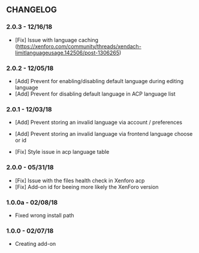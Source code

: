 ## CHANGELOG

### 2.0.3 - 12/16/18
* [Fix] Issue with language caching (https://xenforo.com/community/threads/xendach-limitlanguageusage.142506/post-1306265)

### 2.0.2 - 12/05/18
* [Add] Prevent for enabling/disabling default language during editing language
* [Add] Prevent for disabling default language in ACP language list

### 2.0.1 - 12/03/18
* [Add] Prevent storing an invalid language via account / preferences
* [Add] Prevent storing an invalid language via frontend language choose or id

* [Fix] Style issue in acp language table

### 2.0.0 - 05/31/18
* [Fix] Issue with the files health check in Xenforo acp
* [Fix] Add-on id for beeing more likely the XenForo version

### 1.0.0a - 02/08/18
* Fixed wrong install path

### 1.0.0 - 02/07/18
* Creating add-on

